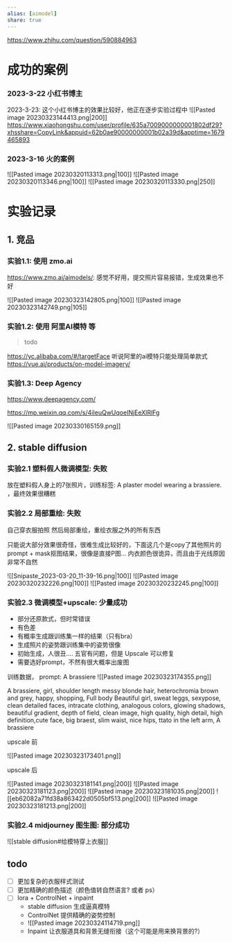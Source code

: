 ```yaml
---
alias: [aimodel]
share: true
---
```


https://www.zhihu.com/question/590884963

# 成功的案例

### 2023-3-22 小红书博主
2023-3-23: 这个小红书博主的效果比较好，他正在逐步实验过程中
![[Pasted image 20230323144413.png|200]]
https://www.xiaohongshu.com/user/profile/635a7009000000001802df29?xhsshare=CopyLink&appuid=62b0ae90000000001b02a39d&apptime=1679465893

### 2023-3-16 火的案例

![[Pasted image 20230320113313.png|100]] ![[Pasted image 20230320113346.png|100]] ![[Pasted image 20230320113330.png|250]]


# 实验记录


## 1. 竞品
### 实验1.1: 使用 zmo.ai
https://www.zmo.ai/aimodels/: 感觉不好用，提交照片容易报错，生成效果也不好

![[Pasted image 20230323142805.png|100]] ![[Pasted image 20230323142749.png|105]]

### 实验1.2: 使用 阿里AI模特 等
> todo

https://yc.alibaba.com/#/targetFace 听说阿里的ai模特只能处理简单款式
https://vue.ai/products/on-model-imagery/
### 实验1.3:  Deep Agency
https://www.deepagency.com/

https://mp.weixin.qq.com/s/4iIeuQwUqoeINjEeXlRlFg

![[Pasted image 20230330165159.png]]

## 2. stable diffusion
### 实验2.1 塑料假人微调模型: 失败
放在塑料假人身上的7张照片，训练标签: A plaster model wearing a brassiere. ，最终效果很糟糕

### 实验2.2 局部重绘: 失败

自己穿衣服拍照 然后局部重绘，重绘衣服之外的所有东西

只能说大部分效果很奇怪，很难生成比较好的，下面这几个是copy了其他照片的 prompt + mask抠图结果，很像是直接P图...  内衣颜色很诡异，而且由于光线原因非常不自然

![[Snipaste_2023-03-20_11-39-16.png|100]] ![[Pasted image 20230320232226.png|100]] ![[Pasted image 20230320232245.png|100]] 

### 实验2.3 微调模型+upscale: 少量成功

- 部分还原款式，但时常错误
- 有色差
- 有概率生成跟训练集一样的结果（只有bra）
- 生成照片的姿势跟训练集中的姿势很像
- 初始生成，人很丑.... 五官有问题，但是 Upscale 可以修复
- 需要选好prompt，不然有很大概率出废图

训练数据， prompt: A brassiere
![[Pasted image 20230323174355.png]]

A brassiere, girl, shoulder length messy blonde hair, heterochromia brown and grey, happy, shopping, Full body Beautiful girl, sweat leggs, sexypose, clean detailed faces, intracate clothing, analogous colors, glowing shadows, beautiful gradient, depth of field, clean image, high quality, high detail, high definition,cute face, big braest, slim waist, nice hips, ttato in the left arm, A brassiere

upscale 前

![[Pasted image 20230323173401.png]]

upscale 后

![[Pasted image 20230323181141.png|200]] ![[Pasted image 20230323181123.png|200]] ![[Pasted image 20230323181035.png|200]]
![[eb62082a71fd38a863422d0505bf513.png|200]] ![[Pasted image 20230323181213.png|200]]

### 实验2.4 midjourney 图生图: 部分成功
![[stable diffusion#给模特穿上衣服]]

## todo
- [ ] 更加复杂的衣服样式测试
- [ ] 更加精确的颜色描述（颜色值转自然语言? 或者 ps）
- [ ] lora + ControlNet + inpaint
    - stable diffusion 生成逼真模特
    - ControlNet 提供精确的姿势控制
    - ![[Pasted image 20230324114719.png]]
    - Inpaint 让衣服道具和背景无缝衔接（这个可能是用来换背景的?）

